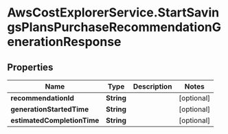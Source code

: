 # AwsCostExplorerService.StartSavingsPlansPurchaseRecommendationGenerationResponse

## Properties

Name | Type | Description | Notes
------------ | ------------- | ------------- | -------------
**recommendationId** | **String** |  | [optional] 
**generationStartedTime** | **String** |  | [optional] 
**estimatedCompletionTime** | **String** |  | [optional] 


